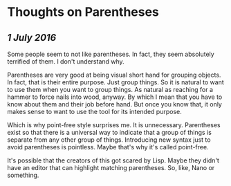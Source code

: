 Thoughts on Parentheses
=======================

*1 July 2016*
-------------

Some people seem to not like parentheses.
In fact, they seem absolutely terrified of them.
I don't understand why.

Parentheses are very good at being visual short hand for grouping objects.
In fact, that is their entire purpose.
Just group things.
So it is natural to want to use them when you want to group things.
As natural as reaching for a hammer to force nails into wood, anyway.
By which I mean that you have to know about them and their job before hand.
But once you know that, it only makes sense to want to use the tool for its intended purpose.

Which is why point-free style surprises me.
It is unnecessary.
Parentheses exist so that there is a universal way to indicate that a group of things is separate from any other group of things.
Introducing new syntax just to avoid parentheses is pointless.
Maybe that's why it's called point-free.

It's possible that the creators of this got scared by Lisp.
Maybe they didn't have an editor that can highlight matching parentheses.
So, like, Nano or something.
